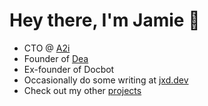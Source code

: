 # Hey there, I'm Jamie 👋

- CTO @ [A2i](https://a2i.network)
- Founder of [Dea](https://www.usedea.com)
- Ex-founder of Docbot
- Occasionally do some writing at [jxd.dev](https://www.jxd.dev)
- Check out my other [projects](https://app.usedea.com/u/jd)
